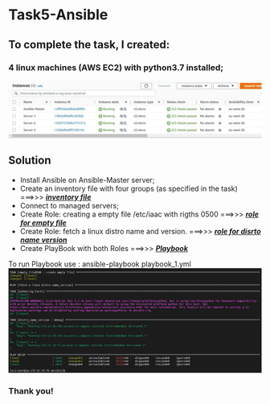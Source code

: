 # Task5-Ansible

## To complete the task, I created:
### 4 linux machines (AWS EC2) with python3.7 installed;
![](msg773099119-86258.jpg)

## Solution
* Install Ansible on Ansible-Master server;
* Create an inventory file with four groups (as specified in the task) ===>>> ***[inventory file](hosts.txt)***
* Connect to managed servers;
* Create Role: creating a empty file /etc/iaac with rigths 0500 ===>>> ***[role for empty file](roles/empty_file0500/tasks/)***
* Create Role: fetch a linux distro name and version. ===>>> ***[role for disrto name version](roles/distro_name_version/tasks/)***
* Create PlayBook with both Roles ===>>> ***[Playbook](playbook_1.yml)***

To run Playbook use : ansible-playbook playbook_1.yml
![](msg773099119-86302.jpg)

### Thank you!
